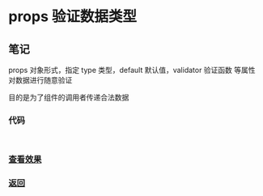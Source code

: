 # props 验证数据类型

## 笔记

props 对象形式，指定 type 类型，default 默认值，validator 验证函数 等属性 对数据进行随意验证

目的是为了组件的调用者传递合法数据

### 代码

```html

```

```js
```

### [查看效果](99.html "内容展示")

### [返回](../index.html)
